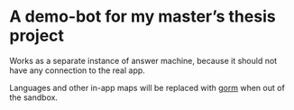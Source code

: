 # A demo-bot for my master’s thesis project

Works as a separate instance of answer machine, because it should not have any connection to the real app.

Languages and other in-app maps will be replaced with [gorm](https://github.com/jinzhu/gorm) when out of the sandbox.
